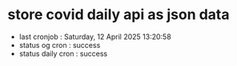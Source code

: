 # store covid daily api as json data

- last cronjob : Saturday, 12 April 2025 13:20:58
- status og cron : success
- status daily cron : success
      
      
